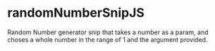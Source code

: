 # randomNumberSnipJS
Random Number generator snip that takes a number as a param, and choses a whole number in the range of 1 and the argument provided.
